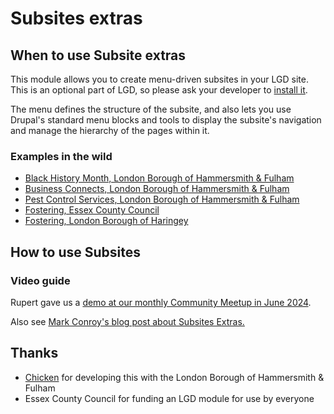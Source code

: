 # Subsites extras 

## When to use Subsite extras

This module allows you to create menu-driven subsites in your LGD site. This is an optional part of LGD, so please ask your developer to [install it](https://github.com/localgovdrupal/localgov_subsites_extras).

The menu defines the structure of the subsite, and also lets you use Drupal's standard menu blocks and tools to display the subsite's navigation and manage the hierarchy of the pages within it.

### Examples in the wild 

* [Black History Month, London Borough of Hammersmith & Fulham](https://www.lbhf.gov.uk/celebrating-hf/celebrating-our-history/black-history-365)
* [Business Connects, London Borough of Hammersmith & Fulham](https://www.lbhf.gov.uk/business/business-connects)
* [Pest Control Services, London Borough of Hammersmith & Fulham](https://www.lbhf.gov.uk/pest-control-services)
* [Fostering, Essex County Council](https://www.essex.gov.uk/children-young-people-and-families/fostering)
* [Fostering, London Borough of Haringey](https://new.haringey.gov.uk/children-young-people-families/childrens-social-care/fostering)

## How to use Subsites

### Video guide

Rupert gave us a [demo at our monthly Community Meetup in June 2024](https://youtu.be/rCREsyceNBw?si=VStYnJHetCs0Mpmf&t=1355).
 
Also see [Mark Conroy's blog post about Subsites Extras.](https://mark.ie/blog/using-the-localgov-drupal-subsites-extras-module/)

## Thanks

- [Chicken](https://wearechicken.co.uk/) for developing this with the London Borough of Hammersmith & Fulham
- Essex County Council for funding an LGD module for use by everyone
